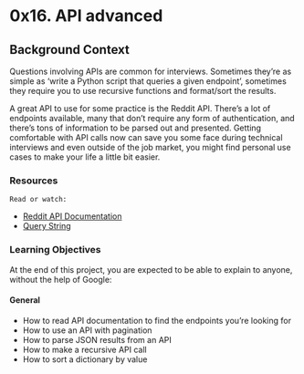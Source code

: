 # 0x16. API advanced

## Background Context

Questions involving APIs are common for interviews. Sometimes they’re as simple as ‘write a Python script that queries a given endpoint’, sometimes they require you to use recursive functions and format/sort the results.

A great API to use for some practice is the Reddit API. There’s a lot of endpoints available, many that don’t require any form of authentication, and there’s tons of information to be parsed out and presented. Getting comfortable with API calls now can save you some face during technical interviews and even outside of the job market, you might find personal use cases to make your life a little bit easier.

### Resources

    Read or watch:

- [Reddit API Documentation](https://www.reddit.com/dev/api/)
- [Query String](https://en.wikipedia.org/wiki/Query_string)

### Learning Objectives

At the end of this project, you are expected to be able to explain to anyone, without the help of Google:

#### General

- How to read API documentation to find the endpoints you’re looking for
- How to use an API with pagination
- How to parse JSON results from an API
- How to make a recursive API call
- How to sort a dictionary by value
